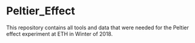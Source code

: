 # Peltier_Effect
This repository contains all tools and data that were needed for the Peltier effect experiment at ETH in Winter of 2018.
